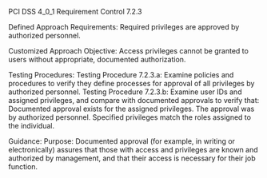 PCI DSS 4_0_1 Requirement Control 7.2.3

Defined Approach Requirements:
Required privileges are approved by authorized personnel.

Customized Approach Objective:
Access privileges cannot be granted to users without appropriate, documented authorization.

Testing Procedures:
Testing Procedure 7.2.3.a: Examine policies and procedures to verify they define processes for approval of all privileges by authorized personnel.
Testing Procedure 7.2.3.b: Examine user IDs and assigned privileges, and compare with documented approvals to verify that: Documented approval exists for the assigned privileges. The approval was by authorized personnel. Specified privileges match the roles assigned to the individual.

Guidance:
Purpose: Documented approval (for example, in writing or electronically) assures that those with access and privileges are known and authorized by management, and that their access is necessary for their job function.